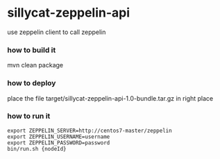 # sillycat-zeppelin-api
use zeppelin client to call zeppelin

### how to build it

mvn clean package

### how to deploy

place the file target/sillycat-zeppelin-api-1.0-bundle.tar.gz in right place

### how to run it
```
export ZEPPELIN_SERVER=http://centos7-master/zeppelin
export ZEPPELIN_USERNAME=username
export ZEPPELIN_PASSWORD=password
bin/run.sh {nodeId}
```
